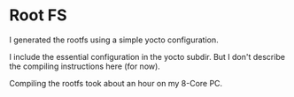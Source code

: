 # Root FS

I generated the rootfs using a simple yocto configuration.

I include the essential configuration in the yocto subdir.
But I don't describe the compiling instructions here (for now).

Compiling the rootfs took about an hour on my 8-Core PC.
